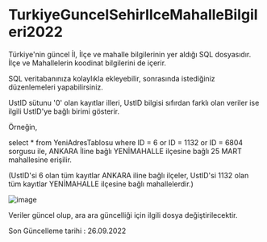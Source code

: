 # TurkiyeGuncelSehirIlceMahalleBilgileri2022
Türkiye'nin güncel İl, İlçe ve mahalle bilgilerinin yer aldığı SQL dosyasıdır. İlçe ve Mahallelerin koodinat bilgilerini de içerir.

SQL veritabanınıza kolaylıkla ekleyebilir, sonrasında istediğiniz düzenlemeleri yapabilirsiniz.

UstID sütunu '0' olan kayıtlar illeri, UstID bilgisi sıfırdan farklı olan veriler ise ilgili UstID'ye bağlı birimi gösterir.

Örneğin,

select * from YeniAdresTablosu where ID = 6 or ID = 1132 or ID = 6804 sorgusu ile, ANKARA İline bağlı YENİMAHALLE ilçesine bağlı 25 MART mahallesine erişilir.

(UstID'si 6 olan tüm kayıtlar ANKARA iline bağlı ilçeler, UstID'si 1132 olan tüm kayıtlar YENİMAHALLE ilçesine bağlı mahallelerdir.)

![image](https://user-images.githubusercontent.com/47237365/192288710-783e7523-b510-4d2a-8059-01ecf3a401f9.png)


Veriler güncel olup, ara ara güncelliği için ilgili dosya değiştirilecektir.

Son Güncelleme tarihi : 26.09.2022
